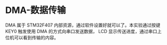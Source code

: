 # DMA-数据传输



DMA 属于 STM32F407 内部资源，通过软件设置好就可以了。本实验通过按键 KEY0 触发使用 DMA 的方式向串口发送数据， LCD 显示传送进度，通过串口上位机可以看到传输的内容。
